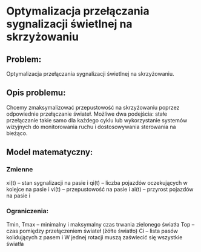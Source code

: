 # Optymalizacja przełączania sygnalizacji świetlnej na skrzyżowaniu
## Problem: 
Optymalizacja przełączania sygnalizacji świetlnej na skrzyżowaniu.
## Opis problemu: 
Chcemy zmaksymalizować przepustowość na skrzyżowaniu poprzez odpowiednie przełączanie świateł. Możliwe dwa podejścia: stałe przełączanie takie samo dla każdego cyklu lub wykorzystanie systemów wizyjnych do monitorowania ruchu i dostosowywania sterowania na bieżąco.
## Model matematyczny:
### Zmienne
xi(t) – stan sygnalizacji na pasie i
qi(t) – liczba pojazdów oczekujących w kolejce na pasie i
vi(t) – przepustowość na pasie i
ai(t) – przyrost pojazdów na pasie i
### Ograniczenia:
Tmin, Tmax – minimalny i maksymalny czas trwania zielonego światła
Top – czas pomiędzy przełączeniem świateł (żółte światło)
Ci – lista pasów kolidujących z pasem i
W jednej rotacji muszą zaświecić się wszystkie światła

